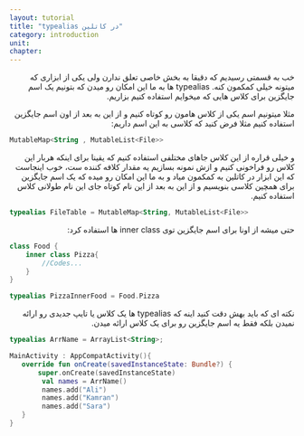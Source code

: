 ```yaml
---
layout: tutorial
title: "typealias در کاتلین"
category: introduction
unit: 
chapter: 
---
```



<div dir="rtl" markdown="1">




خب به قسمتی رسیدیم که دقیقا به بخش خاصی تعلق ندارن ولی یکی از ابزاری که میتونه خیلی کمکمون کنه.
typealias ها به ما این امکان رو میدن که بتونیم یک اسم جایگزین برای کلاس هایی که میخوایم استفاده کنیم بزاریم. 


مثلا میتونیم اسم یکی از کلاس هامون رو کوتاه کنیم و از این به بعد از اون اسم جایگزین استفاده کنیم
مثلا فرض کنید که کلاسی به این اسم داریم:
</div>



```kotlin
MutableMap<String , MutableList<File>>
```


<div dir="rtl" markdown="1">

و خیلی قراره از این کلاس جاهای مختلفی استفاده کنیم که یقینا برای اینکه هربار این کلاس رو فراخونی کنیم و ازش نمونه بسازیم یه مقدار کلافه کننده ست،
خوب اینجاست که این ابزار در کاتلین به کمکمون میاد و به ما این امکان رو میده که یک اسم جایگزین برای همچین کلاسی بنویسیم و از این به بعد از این نام  کوتاه جای این  نام طولانی کلاس استفاده کنیم.
</div>

```kotlin
typealias FileTable = MutableMap<String, MutableList<File>>
```

<div dir="rtl" markdown="1">
حتی میشه از اونا برای اسم جایگزین توی inner class ها استفاده کرد:
</div>


```kotlin
class Food {
    inner class Pizza{
        //Codes...
    }
}

typealias PizzaInnerFood = Food.Pizza
```

<div dir="rtl" markdown="1">
نکته ای که باید بهش دقت کنید اینه که typealias ها یک کلاس یا تایپ جدیدی رو ارائه نمیدن بلکه فقط یه اسم جایگزین رو برای یک کلاس ارائه میدن.
</div>


```kotlin
typealias ArrName = ArrayList<String>;

MainActivity : AppCompatActivity(){
   override fun onCreate(savedInstanceState: Bundle?) {
       super.onCreate(savedInstanceState)
        val names = ArrName()
        names.add("Ali")
        names.add("Kamran")
        names.add("Sara")
   }
}
```
